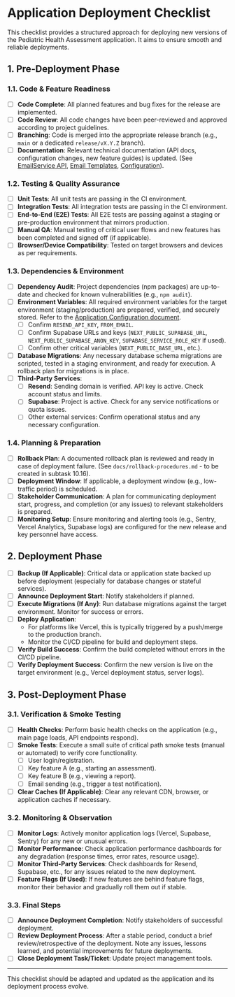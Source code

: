 # Application Deployment Checklist

This checklist provides a structured approach for deploying new versions of the Pediatric Health Assessment application. It aims to ensure smooth and reliable deployments.

## 1. Pre-Deployment Phase

### 1.1. Code & Feature Readiness

- [ ] **Code Complete**: All planned features and bug fixes for the release are implemented.
- [ ] **Code Review**: All code changes have been peer-reviewed and approved according to project guidelines.
- [ ] **Branching**: Code is merged into the appropriate release branch (e.g., `main` or a dedicated `release/vX.Y.Z` branch).
- [ ] **Documentation**: Relevant technical documentation (API docs, configuration changes, new feature guides) is updated. (See [EmailService API](mdc:docs/api/email-service.md), [Email Templates](mdc:docs/email-templates.md), [Configuration](mdc:docs/configuration.md)).

### 1.2. Testing & Quality Assurance

- [ ] **Unit Tests**: All unit tests are passing in the CI environment.
- [ ] **Integration Tests**: All integration tests are passing in the CI environment.
- [ ] **End-to-End (E2E) Tests**: All E2E tests are passing against a staging or pre-production environment that mirrors production.
- [ ] **Manual QA**: Manual testing of critical user flows and new features has been completed and signed off (if applicable).
- [ ] **Browser/Device Compatibility**: Tested on target browsers and devices as per requirements.

### 1.3. Dependencies & Environment

- [ ] **Dependency Audit**: Project dependencies (npm packages) are up-to-date and checked for known vulnerabilities (e.g., `npm audit`).
- [ ] **Environment Variables**: All required environment variables for the target environment (staging/production) are prepared, verified, and securely stored. Refer to the [Application Configuration document](mdc:docs/configuration.md).
  - [ ] Confirm `RESEND_API_KEY`, `FROM_EMAIL`.
  - [ ] Confirm Supabase URLs and keys (`NEXT_PUBLIC_SUPABASE_URL`, `NEXT_PUBLIC_SUPABASE_ANON_KEY`, `SUPABASE_SERVICE_ROLE_KEY` if used).
  - [ ] Confirm other critical variables (`NEXT_PUBLIC_BASE_URL`, etc.).
- [ ] **Database Migrations**: Any necessary database schema migrations are scripted, tested in a staging environment, and ready for execution. A rollback plan for migrations is in place.
- [ ] **Third-Party Services**:
  - [ ] **Resend**: Sending domain is verified. API key is active. Check account status and limits.
  - [ ] **Supabase**: Project is active. Check for any service notifications or quota issues.
  - [ ] Other external services: Confirm operational status and any necessary configuration.

### 1.4. Planning & Preparation

- [ ] **Rollback Plan**: A documented rollback plan is reviewed and ready in case of deployment failure. (See `docs/rollback-procedures.md` - to be created in subtask 10.16).
- [ ] **Deployment Window**: If applicable, a deployment window (e.g., low-traffic period) is scheduled.
- [ ] **Stakeholder Communication**: A plan for communicating deployment start, progress, and completion (or any issues) to relevant stakeholders is prepared.
- [ ] **Monitoring Setup**: Ensure monitoring and alerting tools (e.g., Sentry, Vercel Analytics, Supabase logs) are configured for the new release and key personnel have access.

## 2. Deployment Phase

- [ ] **Backup (If Applicable)**: Critical data or application state backed up before deployment (especially for database changes or stateful services).
- [ ] **Announce Deployment Start**: Notify stakeholders if planned.
- [ ] **Execute Migrations (If Any)**: Run database migrations against the target environment. Monitor for success or errors.
- [ ] **Deploy Application**:
  - For platforms like Vercel, this is typically triggered by a push/merge to the production branch.
  - Monitor the CI/CD pipeline for build and deployment steps.
- [ ] **Verify Build Success**: Confirm the build completed without errors in the CI/CD pipeline.
- [ ] **Verify Deployment Success**: Confirm the new version is live on the target environment (e.g., Vercel deployment status, server logs).

## 3. Post-Deployment Phase

### 3.1. Verification & Smoke Testing

- [ ] **Health Checks**: Perform basic health checks on the application (e.g., main page loads, API endpoints respond).
- [ ] **Smoke Tests**: Execute a small suite of critical path smoke tests (manual or automated) to verify core functionality.
  - [ ] User login/registration.
  - [ ] Key feature A (e.g., starting an assessment).
  - [ ] Key feature B (e.g., viewing a report).
  - [ ] Email sending (e.g., trigger a test notification).
- [ ] **Clear Caches (If Applicable)**: Clear any relevant CDN, browser, or application caches if necessary.

### 3.2. Monitoring & Observation

- [ ] **Monitor Logs**: Actively monitor application logs (Vercel, Supabase, Sentry) for any new or unusual errors.
- [ ] **Monitor Performance**: Check application performance dashboards for any degradation (response times, error rates, resource usage).
- [ ] **Monitor Third-Party Services**: Check dashboards for Resend, Supabase, etc., for any issues related to the new deployment.
- [ ] **Feature Flags (If Used)**: If new features are behind feature flags, monitor their behavior and gradually roll them out if stable.

### 3.3. Final Steps

- [ ] **Announce Deployment Completion**: Notify stakeholders of successful deployment.
- [ ] **Review Deployment Process**: After a stable period, conduct a brief review/retrospective of the deployment. Note any issues, lessons learned, and potential improvements for future deployments.
- [ ] **Close Deployment Task/Ticket**: Update project management tools.

---

This checklist should be adapted and updated as the application and its deployment process evolve.

